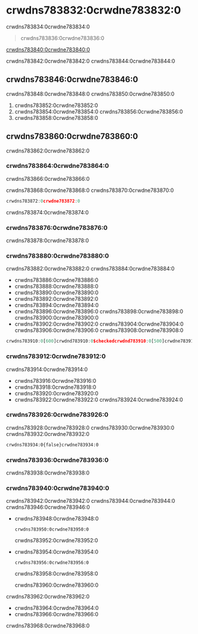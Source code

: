 # crwdns783832:0crwdne783832:0

<p class="description">crwdns783834:0crwdne783834:0</p>

> crwdns783836:0crwdne783836:0

[crwdns783840:0crwdne783840:0](crwdns783838:0crwdne783838:0)

crwdns783842:0crwdne783842:0 crwdns783844:0crwdne783844:0

## crwdns783846:0crwdne783846:0

crwdns783848:0crwdne783848:0 crwdns783850:0crwdne783850:0

1. crwdns783852:0crwdne783852:0
2. crwdns783854:0crwdne783854:0 crwdns783856:0crwdne783856:0
3. crwdns783858:0crwdne783858:0

## crwdns783860:0crwdne783860:0

crwdns783862:0crwdne783862:0

### crwdns783864:0crwdne783864:0

crwdns783866:0crwdne783866:0

crwdns783868:0crwdne783868:0 crwdns783870:0crwdne783870:0

```jsx
crwdns783872:0crwdne783872:0
```

crwdns783874:0crwdne783874:0

### crwdns783876:0crwdne783876:0

crwdns783878:0crwdne783878:0

### crwdns783880:0crwdne783880:0

crwdns783882:0crwdne783882:0 crwdns783884:0crwdne783884:0

- crwdns783886:0crwdne783886:0
- crwdns783888:0crwdne783888:0
- crwdns783890:0crwdne783890:0
- crwdns783892:0crwdne783892:0
- crwdns783894:0crwdne783894:0
- crwdns783896:0crwdne783896:0 crwdns783898:0crwdne783898:0 crwdns783900:0crwdne783900:0
- crwdns783902:0crwdne783902:0 crwdns783904:0crwdne783904:0 crwdns783906:0crwdne783906:0 crwdns783908:0crwdne783908:0

```js
crwdns783910:0[600]crwdnd783910:0$checkedcrwdnd783910:0[500]crwdne783910:0
```

### crwdns783912:0crwdne783912:0

crwdns783914:0crwdne783914:0

- crwdns783916:0crwdne783916:0
- crwdns783918:0crwdne783918:0
- crwdns783920:0crwdne783920:0
- crwdns783922:0crwdne783922:0 crwdns783924:0crwdne783924:0

### crwdns783926:0crwdne783926:0

crwdns783928:0crwdne783928:0 crwdns783930:0crwdne783930:0 crwdns783932:0crwdne783932:0

```diff
crwdns783934:0{false}crwdne783934:0
```

### crwdns783936:0crwdne783936:0

crwdns783938:0crwdne783938:0

### crwdns783940:0crwdne783940:0

crwdns783942:0crwdne783942:0 crwdns783944:0crwdne783944:0 crwdns783946:0crwdne783946:0

- crwdns783948:0crwdne783948:0
    
    ```tsx
    crwdns783950:0crwdne783950:0
    ```
    
    crwdns783952:0crwdne783952:0

- crwdns783954:0crwdne783954:0
    
    ```tsx
    crwdns783956:0crwdne783956:0
    ```
    
    crwdns783958:0crwdne783958:0
    
    crwdns783960:0crwdne783960:0

crwdns783962:0crwdne783962:0

- crwdns783964:0crwdne783964:0
- crwdns783966:0crwdne783966:0

crwdns783968:0crwdne783968:0